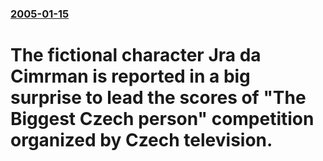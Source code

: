 ### [2005-01-15](/news/2005/01/15/index.md)

#  The fictional character Jra da Cimrman is reported in a big surprise to lead the scores of "The Biggest Czech person" competition organized by Czech television.



